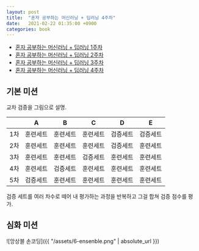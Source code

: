 ```yaml
---
layout: post
title:  "혼자 공부하는 머신러닝 + 딥러닝 4주차"
date:   2021-02-22 01:35:00 +0900
categories: book
---
```


* [혼자 공부하는 머신러닝 + 딥러닝 1주차](http://dalinaum.github.io/book/2021/01/28/hongong-ml-1.html)
* [혼자 공부하는 머신러닝 + 딥러닝 2주차](http://dalinaum.github.io/book/2021/02/10/hongong-ml-2.html)
* [혼자 공부하는 머신러닝 + 딥러닝 3주차](http://dalinaum.github.io/book/2021/02/11/hongong-ml-3.html)
* [혼자 공부하는 머신러닝 + 딥러닝 4주차](http://dalinaum.github.io/book/2021/02/22/hongong-ml-4.html)


## 기본 미션

교차 검증을 그림으로 설명.

| | A | B | C | D | E |
|--|---|---|---|---|---|
|1차|훈련세트|훈련세트|훈련세트|검증세트|검증세트|
|2차|훈련세트|훈련세트|훈련세트|검증세트|훈련세트|
|3차|훈련세트|훈련세트|검증세트|훈련세트|훈련세트|
|4차|훈련세트|검증세트|훈련세트|훈련세트|훈련세트|
|5차|검증세트|훈련세트|훈련세트|훈련세트|훈련세트|

검증 세트를 여러 차수로 떼어 내 평가하는 과정을 반복하고 그걸 합쳐 검증 점수를 평가.

## 심화 미션

![앙상블 손코딩]({{ "/assets/6-ensenble.png" | absolute_url }})